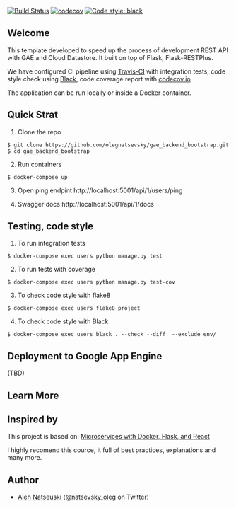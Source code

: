 [![Build Status](https://travis-ci.org/olegnatsevsky/gae_backend_bootstrap.svg?branch=master)](https://travis-ci.org/olegnatsevsky/gae_backend_bootstrap)
[![codecov](https://codecov.io/gh/olegnatsevsky/gae_backend_bootstrap/branch/master/graph/badge.svg)](https://codecov.io/gh/olegnatsevsky/gae_backend_bootstrap)
[![Code style: black](https://img.shields.io/badge/code%20style-black-000000.svg)](https://github.com/python/black)

## Welcome

This template developed to speed up the process of development REST API with GAE and Cloud Datastore. It built on top of Flask, Flask-RESTPlus.

We have configured CI pipeline using [Travis-CI](https://travis-ci.org) with integration tests, code style check using [Black](https://github.com/python/black), code coverage report with [codecov.io](https://codecov.io)

The application can be run locally or inside a Docker container.


## Quick Strat

1. Clone the repo
  ```
  $ git clone https://github.com/olegnatsevsky/gae_backend_bootstrap.git
  $ cd gae_backend_bootstrap
  ```
2. Run containers
  ```
  $ docker-compose up
  ```
3. Open ping endpint
  http://localhost:5001/api/1/users/ping

4. Swagger docs
  http://localhost:5001/api/1/docs

   
## Testing, code style

1. To run integration tests
  ```
  $ docker-compose exec users python manage.py test
  ```
2. To run tests with coverage
  ```
  $ docker-compose exec users python manage.py test-cov
  ```
3. To check code style with flake8
  ```
  $ docker-compose exec users flake8 project
  ```
4. To check code style with Black
  ```
  $ docker-compose exec users black . --check --diff  --exclude env/
  ```

## Deployment to Google App Engine
(TBD)

## Learn More

## Inspired by
This project is based on:
[Microservices with Docker, Flask, and React](https://testdriven.io/courses/microservices-with-docker-flask-and-react/)

I highly recomend this cource, it full of best practices, explanations and many more.

## Author

- <a href="https://www.linkedin.com/in/onats/">Aleh Natseuski</a> (@<a href="https://twitter.com/natsevsky_oleg">natsevsky_oleg</a> on Twitter)

  
